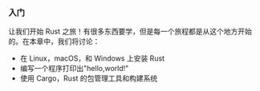 ### 入门

让我们开始 Rust 之旅！有很多东西要学，但是每一个旅程都是从这个地方开始的。在本章中，我们将讨论：

- 在 Linux，macOS，和 Windows 上安装 Rust
- 编写一个程序打印出"hello,world!"
- 使用 Cargo，Rust 的包管理工具和构建系统
